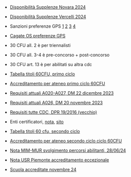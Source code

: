 - [Disponibilità Supplenze Novara 2024](https://www.istruzionepiemonte.it/novara/disponibilita-infanzia-primaria-e-secondaria-di-1-e-2-grado-aggiornate-al-29-08-2024/)

- [Disponibilità Supplenze Vercelli 2024](https://www.istruzionepiemonte.it/vercelli/disponibilita-alla-data-dei-movimenti/)

- Sanzioni preferenze GPS [1](https://www.gildavi.it/2024/09/11/sanzioni-in-caso-di-rinuncia-alla-supplenza/) [2](hhttps://www.docenti.it/blog/gps-2022-no-150-preferenze-posso-ricevere-la-nomina-dalle-20-scuole/) [3](https://www.orizzontescuola.it/supplenze-gae-e-gps-2024-26-sanzioni-per-mancata-partecipazione-rinuncia-e-abbandono-cosa-si-potra-fare-e-cosa-no/) [4](https://www.orizzontescuola.it/supplenze-2023-24-se-non-presento-la-domanda-per-le-150-preferenze-potro-essere-convocato-da-graduatorie-di-istituto/)

- [Cagate OS preferenze GPS](https://www.orizzontescuola.it/supplenze-docenti-2023-2024-cosa-succede-se-non-si-inseriscono-le-150-preferenze-video/)

- 30 CFU all. 2 è per triennalisti
- 30 CFU all. 3-4 è pre-concorso + post-concorso
- 30 CFU art. 13 è per abilitati su altra cdc

- [Tabella titoli 60CFU, primo ciclo](https://www.mur.gov.it/sites/default/files/2024-04/Decreto%20Ministeriale%20n.%20621%20del%2022-04-2024%20-%20All.%20B%20-%20Decreto%20autorizzazione.pdf)

- [Accreditamento per ateneo primo ciclo 60CFU](https://www.mur.gov.it/sites/default/files/2024-04/Decreto%20Ministeriale%20n.%20621%20del%2022-04-2024%20-%20All.%20A%20-%20Decreto%20autorizzazione%20.pdf)

- [Requisiti attuali A020-A027, DM 22 dicembre 2023](https://www.tfa-piemonte.unito.it/do/documenti.pl/ShowFile?_id=jdg6;field=file;key=ktHh03pF9CI9rr9ZKYVMjI4pzkVj7qwD6OZKRq3URJs;t=2526)
 - [Requisiti attuali A026, DM 20 novembre 2023](https://www.tfa-piemonte.unito.it/do/documenti.pl/ShowFile?_id=0u1c;field=file;key=z81ntCZyRd6KqFiV6LxjQ92fyXRDzhruaSZHlcy36EnsJ0bRSlsiU;t=5753)

 - [Requisiti tutte CDC, DPR 19/2016 (vecchio)](https://www.istruzione.it/graduatoriedistituto/allegati/D.P.R.%2019_2016%20Nuove%20Classi%20di%20Concorso.pdf)

  - Enti certificatori, [nota](https://www.mim.gov.it/documents/20182/7975243/m_pi.AOODPIT.REGISTRO+DECRETI+DIPARTIMENTALI%28R%29.0002813.21-11-2024.pdf/9a29dc29-910d-3119-8311-27dfef6b1536?version=1.0&t=1732275839060), [sito](https://piattaformaenticert.pubblica.istruzione.it/pocl-piattaforma-enti-cert-web/elenco-enti-accreditati)

  - [Tabella titoli 60 cfu, secondo ciclo](https://www.mur.gov.it/sites/default/files/2025-02/Decreto%20Ministeriale%20n.%20156%20del%2024-02-2025%20-%20Allegato%20B_decreto%20autorizzazione%20posti%202025.pdf)

  - [Accreditamento per ateneo secondo ciclo ciclo 60CFU](https://www.mur.gov.it/sites/default/files/2025-02/Decreto%20Ministeriale%20n.%20156%20del%2024-02-2025%20-%20ALLEGATO%20A.pdf)

- [Nota MIM-MUR svolgimento percorsi abilitanti, 28/06/24](https://www.obiettivoscuola.it/wp-content/uploads/2024/10/AOOSG_MURREGISTRO-UFFICIALE20240007845-3_240809_203201.pdf)

- [Nota USR Piemonte accreditamento eccezionale](https://www.istruzionepiemonte.it/wp-content/uploads/2025/03/Nota_accreditamento_per_tirocinio_2024_25_5838_27-03-2025.pdf)

- [Scuola accreditate novembre 24](https://www.istruzionepiemonte.it/accreditamento-delle-istituzioni-scolastiche-sedi-di-tirocinio-dm-249-2010-pubblicazione-elenco-definitivo-a-s-24-25/)